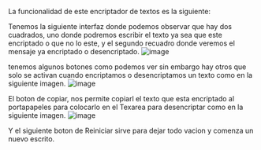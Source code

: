 La funcionalidad de este encriptador de textos es la siguiente:

Tenemos la siguiente interfaz donde podemos observar que hay dos cuadrados, uno donde podremos escribir el texto ya sea que este encriptado o que no lo este,
y el segundo recuadro donde veremos el mensaje ya encriptado o desencriptado.
![image](https://github.com/user-attachments/assets/19facd26-f406-4ecc-9c40-a32dc5d98c3c)

tenemos algunos botones como podemos ver sin embargo hay otros que solo se activan cuando encriptamos o desencriptamos un texto como en la siguiente imagen.
![image](https://github.com/user-attachments/assets/39826e42-74f9-4750-9d31-ee5e116d242d)

El boton de copiar, nos permite copiarl el texto que esta encriptado al portapapeles para colocarlo en el Texarea para desencriptar como en la siguiente imagen.
![image](https://github.com/user-attachments/assets/b4be9fa3-4f11-451a-97f8-b4b64d26ae14)

Y el siguiente boton de Reiniciar sirve para dejar todo vacion y comenza un nuevo escrito.




